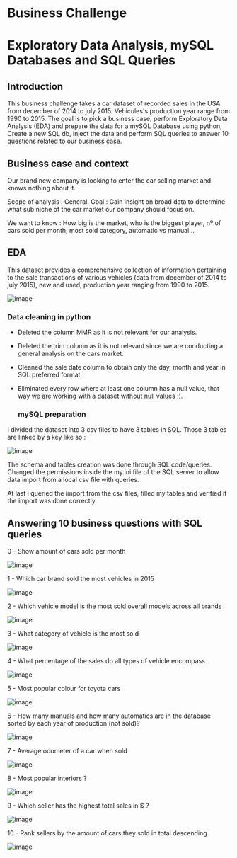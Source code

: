# Business Challenge
# Exploratory Data Analysis, mySQL Databases and SQL Queries

## Introduction

This business challenge takes a car dataset of recorded sales in the USA from december of 2014 to july 2015. Vehicules's production year range from 1990 to 2015.
The goal is to pick a business case, perform Exploratory Data Analysis (EDA) and prepare the data for a mySQL Database using python, Create a new SQL db, inject the data and perform SQL queries to answer 10 questions related to our business case.

## Business case and context

Our brand new company is looking to enter the car selling market and knows nothing about it.

Scope of analysis : General.
Goal : Gain insight on broad data to determine what sub niche of the car market our company should focus on.

We want to know : How big is the market, who is the biggest player, nº of cars sold per month, most sold category, automatic vs manual…


## EDA

This dataset provides a comprehensive collection of information pertaining to the sale transactions of various vehicles (data from december of 2014 to july 2015), new and used, production year ranging from 1990 to 2015.

![image](https://github.com/alxndrfly/mySQL-Project/assets/135460292/dd373b96-16e7-497c-b5e4-1d7eb3f02eb2)

  ### Data cleaning in python

- Deleted the column MMR as it is not relevant for our analysis.
- Deleted the trim column as it is not relevant since we are conducting a general analysis on the cars market.
- Cleaned the sale date column to obtain only the day, month and year in SQL preferred format.
- Eliminated every row where at least one column has a null value, that way we are working with a dataset without null values :).

  ### mySQL preparation

I divided the dataset into 3 csv files to have 3 tables in SQL.
Those 3 tables are linked by a key like so :

![image](https://github.com/alxndrfly/mySQL-Project/assets/135460292/5e4f229e-aa8d-412d-a840-d909289b5d33)

The schema and tables creation was done through SQL code/queries.
Changed the permissions inside the my.ini file of the SQL server to allow data import from a local csv file with queries.

At last i queried the import from the csv files, filled my tables and verified if the import was done correctly.


## Answering 10 business questions with SQL queries

0 - Show amount of cars sold per month 

![image](https://github.com/alxndrfly/mySQL-Project/assets/135460292/40213b32-dda9-493f-ba51-ffcf4b8578c9)

1 - Which car brand sold the most vehicles in 2015 

![image](https://github.com/alxndrfly/mySQL-Project/assets/135460292/b34293eb-0b80-40a3-8048-be14d2aa0323)

2 - Which vehicle model is the most sold overall models across all brands

![image](https://github.com/alxndrfly/mySQL-Project/assets/135460292/ce8dbf04-b632-49ea-abb1-fbd4513b0ab4)

3 - What category of vehicle is the most sold 

![image](https://github.com/alxndrfly/mySQL-Project/assets/135460292/ac3862bc-0e3b-466b-a515-642ec7ac1f0c)

4 - What percentage of the sales do all types of vehicle encompass 

![image](https://github.com/alxndrfly/mySQL-Project/assets/135460292/2602a612-9906-47db-bffb-c119f4de3303)

5 - Most popular colour for toyota cars 

![image](https://github.com/alxndrfly/mySQL-Project/assets/135460292/6acf2a90-57e4-440e-9947-160c2ea46fe2)

6 - How many manuals and how many automatics are in the database sorted by each year of production (not sold)?

![image](https://github.com/alxndrfly/mySQL-Project/assets/135460292/2d776278-a00d-4765-9e02-0911e63a6364)

7 - Average odometer of a car when sold

![image](https://github.com/alxndrfly/mySQL-Project/assets/135460292/f14358a9-5261-4b6b-8235-f45b184706f0)

8 - Most popular interiors ? 

![image](https://github.com/alxndrfly/mySQL-Project/assets/135460292/feb9e321-7349-47f5-abe4-8c783c970b71)

9 - Which seller has the highest total sales in $ ?

![image](https://github.com/alxndrfly/mySQL-Project/assets/135460292/8c26c239-9179-48c8-9559-9125efb183fc)

10 - Rank sellers by the amount of cars they sold in total descending 

![image](https://github.com/alxndrfly/mySQL-Project/assets/135460292/32e9a2d3-8292-4ca7-af19-1e3f16a61b89)

